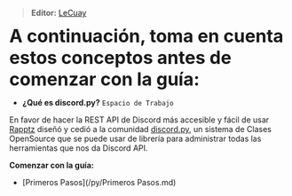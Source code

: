 
> **<i class="fas fa-user"></i> Editor:** [LeCuay](https://github.com/LeCuay)

<font size=6> **A continuación, toma en cuenta estos conceptos antes de comenzar con la guía:** </font>

* **¿Qué es discord.py?** `Espacio de Trabajo`

En favor de hacer la REST API de Discord más accesible y fácil de usar [Rapptz](https://github.com/Rapptz) diseñó y cedió a la comunidad [discord.py](https://github.com/Rapptz/discord.py), un sistema de Clases OpenSource que se puede usar de librería para administrar todas las herramientas que nos da Discord API.

**<i class="fas fa-arrow-circle-right"></i> Comenzar con la guía:**
* [Primeros Pasos](/py/Primeros Pasos.md)
